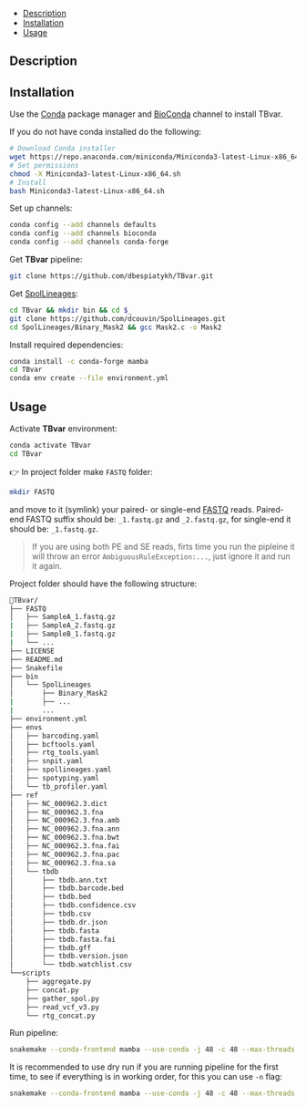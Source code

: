- [Description](#Description)
- [Installation](#Installation)
- [Usage](#Usage)

## Description

## Installation

Use the [Conda](https://docs.conda.io/en/latest/) package manager and [BioConda](https://bioconda.github.io/index.html) channel to install TBvar.

If you do not have conda installed do the following:

```bash
# Download Conda installer
wget https://repo.anaconda.com/miniconda/Miniconda3-latest-Linux-x86_64.sh
# Set permissions
chmod -X Miniconda3-latest-Linux-x86_64.sh
# Install
bash Miniconda3-latest-Linux-x86_64.sh
```

Set up channels:

```bash
conda config --add channels defaults
conda config --add channels bioconda
conda config --add channels conda-forge
```

Get **TBvar** pipeline:

```bash
git clone https://github.com/dbespiatykh/TBvar.git
```

Get [SpolLineages](https://github.com/dcouvin/SpolLineages):

```bash
cd TBvar && mkdir bin && cd $_
git clone https://github.com/dcouvin/SpolLineages.git
cd SpolLineages/Binary_Mask2 && gcc Mask2.c -o Mask2
```
Install required dependencies:

```bash
conda install -c conda-forge mamba
cd TBvar
conda env create --file environment.yml
```

## Usage

Activate **TBvar** environment:

```bash
conda activate TBvar
cd TBvar
```

:point_right: In project folder make `FASTQ` folder:

```bash
mkdir FASTQ
```

and move to it (symlink) your paired- or single-end [FASTQ](https://en.wikipedia.org/wiki/FASTQ_format) reads. Paired-end FASTQ suffix should be: `_1.fastq.gz` and `_2.fastq.gz`, for single-end it should be: `_1.fastq.gz`.

> If you are using both PE and SE reads, firts time you run the pipleine it will throw an error `AmbiguousRuleException:...`, just ignore it and run it again.

Project folder should have the following structure:

```bash
📂TBvar/
├── FASTQ
│   ├── SampleA_1.fastq.gz
|   ├── SampleA_2.fastq.gz
|   ├── SampleB_1.fastq.gz
|   └── ...
├── LICENSE
├── README.md
├── Snakefile
├── bin
│   └── SpolLineages
│       ├── Binary_Mask2
|       ├── ...
|       ...
├── environment.yml
├── envs
│   ├── barcoding.yaml
│   ├── bcftools.yaml
│   ├── rtg_tools.yaml
│   ├── snpit.yaml
│   ├── spollineages.yaml
│   ├── spotyping.yaml
│   └── tb_profiler.yaml
├── ref
│   ├── NC_000962.3.dict
│   ├── NC_000962.3.fna
│   ├── NC_000962.3.fna.amb
│   ├── NC_000962.3.fna.ann
│   ├── NC_000962.3.fna.bwt
│   ├── NC_000962.3.fna.fai
│   ├── NC_000962.3.fna.pac
│   ├── NC_000962.3.fna.sa
│   └── tbdb
│       ├── tbdb.ann.txt
│       ├── tbdb.barcode.bed
│       ├── tbdb.bed
│       ├── tbdb.confidence.csv
│       ├── tbdb.csv
│       ├── tbdb.dr.json
│       ├── tbdb.fasta
│       ├── tbdb.fasta.fai
│       ├── tbdb.gff
│       ├── tbdb.version.json
│       └── tbdb.watchlist.csv
└──scripts
    ├── aggregate.py
    ├── concat.py
    ├── gather_spol.py
    ├── read_vcf_v3.py
    └── rtg_concat.py
```

Run pipeline:

```bash
snakemake --conda-frontend mamba --use-conda -j 48 -c 48 --max-threads 48 -k --rerun-incomplete
```

It is recommended to use dry run if you are running pipeline for the first time, to see if everything is in working order, for this you can use `-n` flag:

```bash
snakemake --conda-frontend mamba --use-conda -j 48 -c 48 --max-threads 48 -k --rerun-incomplete -np
```
